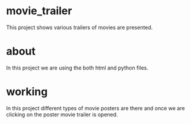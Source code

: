 # movie_trailer
This project shows various trailers of movies are presented.
# about 
In this project we are using the both html and python files.
# working
In this project different types of movie posters are there and once we are clicking on the poster movie trailer is opened.
